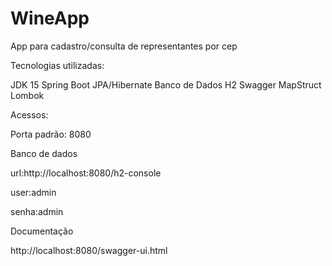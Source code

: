 # WineApp
 App para cadastro/consulta de representantes por cep

Tecnologias utilizadas:

JDK 15
Spring Boot
JPA/Hibernate
Banco de Dados H2
Swagger
MapStruct
Lombok


Acessos:

Porta padrão: 8080

Banco de dados

url:http://localhost:8080/h2-console

user:admin

senha:admin


Documentação

http://localhost:8080/swagger-ui.html
